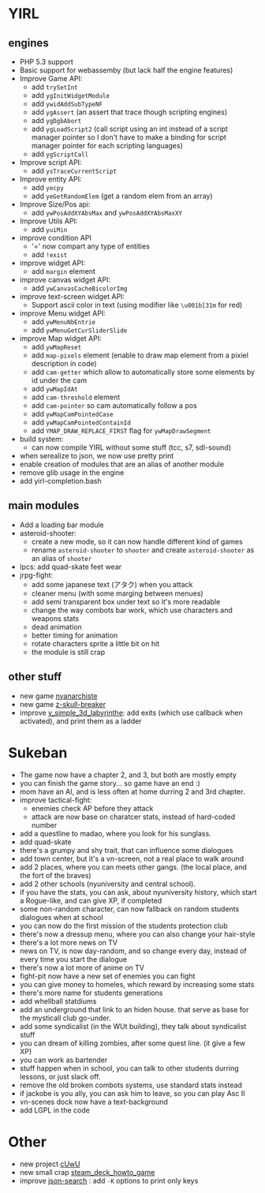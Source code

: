 <head>
<link rel="stylesheet" href="styling.css">
</head>

# YIRL

## engines
- PHP 5.3 support
- Basic support for webassemby (but lack half the engine features)
- Improve Game API:
  - add `trySetInt`
  - add `ygInitWidgetModule`
  - add `ywidAddSubTypeNF`
  - add `ygAssert` (an assert that trace though scripting engines)
  - add `ygDgbAbort`
  - add `ygLoadScript2` (call script using an int instead of a script manager pointer so I don't have to make a binding for script manager pointer for each scripting languages)
  - add `ygScriptCall`
- Improve script API:
  - add `ysTraceCurrentScript`
- Improve entity API:
  - add `yecpy`
  - add `yeGetRandomElem` (get a random elem from an array)
- Improve Size/Pos api:
  -  add `ywPosAddXYAbsMax` and `ywPosAddXYAbsMaxXY`
-  Improve Utils API:
    - add `yuiMin`
- improve condition API
  - '='  now compart any type of entities
  -  add `!exist`
-  improve widget API:
    -  add `margin` element
-  improve canvas widget API:
    - add `ywCanvasCacheBicolorImg`
-  improve text-screen widget API:
    - Support ascii color in text (using modifier like `\u001b[31m` for red) 
-  improve Menu widget API:
    - add `ywMenuNbEntrie` 
    - add `ywMenuGetCurSliderSlide`
-  improve Map widget API:
    - add `ywMapReset` 
    - add `map-pixels` element (enable to draw map element from a pixiel description in code)
    - add `cam-getter` which allow to automatically store some elements by id under the cam
    - add `ywMapIdAt`
    - add `cam-threshold` element
    - add `cam-pointer` so cam automatically follow a pos
    - add `ywMapCamPointedCase`
    - add `ywMapCamPointedContainId`
    - add `YMAP_DRAW_REPLACE_FIRST` flag for `ywMapDrawSegment`
- build system:
  - can now compile YIRL without some stuff (tcc, s7, sdl-sound)
- when serealize to json, we now use pretty print
- enable creation of modules that are an alias of another module
- remove glib usage in the engine
- add yirl-completion.bash

## main modules
- Add a loading bar module
- asteroid-shooter:
  - create a new mode, so it can now handle different kind of games
  - rename `asteroid-shooter` to `shooter` and create `asteroid-shooter` as an alias of `shooter`
- lpcs: add quad-skate feet wear
- jrpg-fight:
  - add some japanese text (アタク) when you attack
  - cleaner menu (with some marging between menues)
  - add semi transparent box under text so it's more readable
  - change the way combots bar work, which use characters and weapons stats
  - dead animation
  - better timing for animation
  - rotate characters sprite a little bit on hit
  - the module is still crap

## other stuff
- new game [nyanarchiste](https://github.com/cosmo-ray/nyanarchiste)
- new game [z-skull-breaker](https://github.com/cosmo-ray/z-skull-breaker)
- improve [y_simple_3d_labyrinthe](https://github.com/cosmo-ray/y_simple_3d_labyrinthe): add exits (which use callback when activated), and print them as a ladder

# Sukeban
- The game now have a chapter 2, and 3, but both are mostly empty
- you can finish the game story... so game have an end :)
- mom have an AI, and is less often at home durring 2 and 3rd chapter.
- improve tactical-fight:
  - enemies check AP before they attack
  - attack are now base on charatcer stats, instead of hard-coded number
- add a questline to madao, where you look for his sunglass.
- add quad-skate
- there's a grumpy and shy trait, that can influence some dialogues
- add town center, but it's a vn-screen, not a real place to walk around
- add 2 places, where you can meets other gangs. (the local place, and the fort of the braves)
- add 2 other schools (nyuniversity and central school).
- if you have the stats, you can ask, about nyuniversity history, which start a Rogue-like, and can give XP, if completed
- some non-random character, can now fallback on random students dialogues when at school
- you can now do the first mission of the students protection club
- there's now a dressup menu, where you can also change your hair-style
- there's a lot more news on TV
- news on TV, is now day-random, and so change every day, instead of every time you start the dialogue
- there's now a lot more of anime on TV
- fight-pit now have a new set of enemies you can fight
- you can give money to homeles, which reward by increasing some stats
- there's more name for students generations
- add whellball statdiums
- add an underground that link to an hiden house. that serve as base for the mysticall club go-under.
- add some syndicalist (in the WUt building), they talk about syndicalist stuff
- you can dream of killing zombies, after some quest line. (it give a few XP)
- you can work as bartender
- stuff happen when in school, you can talk to other students durring lessons, or just slack off.
- remove the old broken combots systems, use standard stats instead
- if jackobe is you ally, you can ask him to leave, so you can play Asc II
- vn-scenes dock now have a text-background
- add LGPL in the code

# Other
- new project [cUwU](https://github.com/cosmo-ray/cUwU)
- new small crap [steam_deck_howto_game](https://github.com/cosmo-ray/steam_deck_howto_game)
- improve [json-search](https://github.com/cosmo-ray/json-search) : add `-K` options to print only keys
